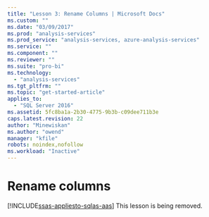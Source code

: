 ```yaml
---
title: "Lesson 3: Rename Columns | Microsoft Docs"
ms.custom: ""
ms.date: "03/09/2017"
ms.prod: "analysis-services"
ms.prod_service: "analysis-services, azure-analysis-services"
ms.service: ""
ms.component: ""
ms.reviewer: ""
ms.suite: "pro-bi"
ms.technology: 
  - "analysis-services"
ms.tgt_pltfrm: ""
ms.topic: "get-started-article"
applies_to: 
  - "SQL Server 2016"
ms.assetid: 5fc8ba1a-2b30-4775-9b3b-c09dee711b3e
caps.latest.revision: 22
author: "Minewiskan"
ms.author: "owend"
manager: "kfile"
robots: noindex,nofollow
ms.workload: "Inactive"
---
```

# Rename columns
[!INCLUDE[ssas-appliesto-sqlas-aas](../includes/ssas-appliesto-sqlas-aas.md)]
This lesson is being removed. 
